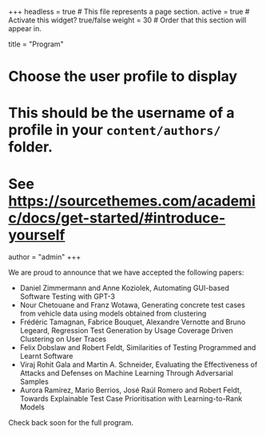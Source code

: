 +++
headless = true  # This file represents a page section.
active = true  # Activate this widget? true/false
weight = 30  # Order that this section will appear in.

title = "Program"

# Choose the user profile to display
# This should be the username of a profile in your `content/authors/` folder.
# See https://sourcethemes.com/academic/docs/get-started/#introduce-yourself
author = "admin"
+++

We are proud to announce that we have accepted the following papers:
- Daniel Zimmermann and Anne Koziolek, Automating GUI-based Software Testing with GPT-3
- Nour Chetouane and Franz Wotawa, Generating concrete test cases from vehicle data using models obtained from clustering
- Frédéric Tamagnan, Fabrice Bouquet, Alexandre Vernotte and Bruno Legeard, Regression Test Generation by Usage Coverage Driven Clustering on User Traces
- Felix Dobslaw and Robert Feldt, Similarities of Testing Programmed and Learnt Software
- Viraj Rohit Gala and Martin A. Schneider, Evaluating the Effectiveness of Attacks and Defenses on Machine Learning Through Adversarial Samples
- Aurora Ramírez, Mario Berrios, José Raúl Romero and Robert Feldt, Towards Explainable Test Case Prioritisation with Learning-to-Rank Models

Check back soon for the full program.
